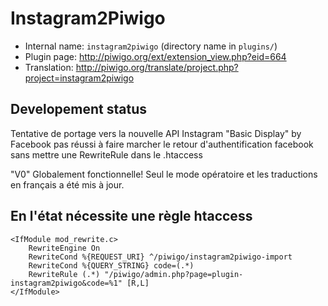 # Instagram2Piwigo

* Internal name: `instagram2piwigo` (directory name in `plugins/`)
* Plugin page: http://piwigo.org/ext/extension_view.php?eid=664
* Translation: http://piwigo.org/translate/project.php?project=instagram2piwigo

## Developement status

Tentative de portage vers la nouvelle API Instagram "Basic Display" by Facebook
pas réussi à faire marcher le retour d'authentification facebook sans mettre une RewriteRule dans le .htaccess


"V0" Globalement fonctionnelle! 
Seul le mode opératoire et les traductions en français a été mis à jour.


##   En l'état nécessite une règle htaccess
```
<IfModule mod_rewrite.c>
	RewriteEngine On
	RewriteCond %{REQUEST_URI} ^/piwigo/instagram2piwigo-import
	RewriteCond %{QUERY_STRING} code=(.*)
	RewriteRule (.*) "/piwigo/admin.php?page=plugin-instagram2piwigo&code=%1" [R,L]
</IfModule>
```